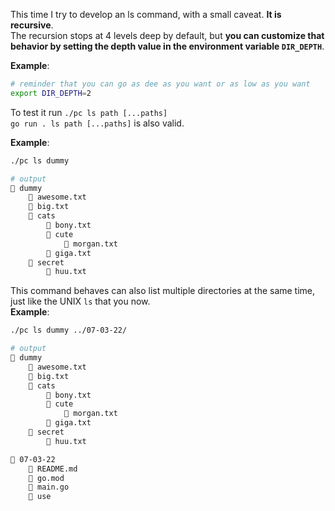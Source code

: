 This time I try to develop an ls command, with a small caveat. **It is recursive**.  
The recursion stops at 4 levels deep by default, but **you can customize that behavior by setting the depth value in the environment variable `DIR_DEPTH`**.

**Example**:
```bash
# reminder that you can go as dee as you want or as low as you want
export DIR_DEPTH=2
```

To test it run `./pc ls path [...paths]`  
`go run . ls path [...paths]` is also valid.

**Example**:
```bash
./pc ls dummy

# output
📂 dummy
    📄 awesome.txt
    📄 big.txt
    📂 cats
        📄 bony.txt
        📂 cute
            📄 morgan.txt
        📄 giga.txt
    📂 secret
        📄 huu.txt
```

This command behaves can also list multiple directories at the same time, just like the UNIX `ls` that you now.  
**Example**:
```bash
./pc ls dummy ../07-03-22/

# output
📂 dummy
    📄 awesome.txt
    📄 big.txt
    📂 cats
        📄 bony.txt
        📂 cute
            📄 morgan.txt
        📄 giga.txt
    📂 secret
        📄 huu.txt

📂 07-03-22
    📄 README.md
    📄 go.mod
    📄 main.go
    📄 use
```